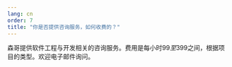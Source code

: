 ```yaml
---
lang: cn
order: 7
title: "你是否提供咨询服务，如何收费的？"
---
```


森哥提供软件工程与开发相关的咨询服务。费用是每小时$99至$399之间，根据项目的类型。欢迎电子邮件询问。
